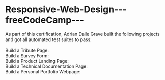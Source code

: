 # Responsive-Web-Design---freeCodeCamp---  <br/>

As part of this certification, Adrian Dalle Grave built the following projects and got all automated test suites to pass:<br/>
<br/>
Build a Tribute Page:<br/>
Build a Survey Form:<br/>
Build a Product Landing Page:<br/>
Build a Technical Documentation Page:<br/>
Build a Personal Portfolio Webpage:<br/>

